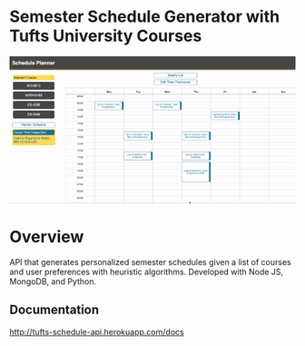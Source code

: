# Semester Schedule Generator with Tufts University Courses
![Demonstration](./img/demo.gif)

# Overview
API that generates personalized semester schedules given a list of courses and user preferences with heuristic algorithms. Developed with Node JS, MongoDB, and Python. 

## Documentation
http://tufts-schedule-api.herokuapp.com/docs

